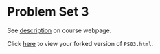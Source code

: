 # Problem Set 3

See [description](https://rudeboybert.github.io/STAT495/#problem_set_3) on course webpage.

Click [here](http://htmlpreview.github.io/?https://github.com/bkseto777/PS03/blob/master/PS03.html) to view your forked version of `PS03.html`.
